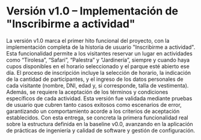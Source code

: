 # Versión v1.0 – Implementación de "Inscribirme a actividad"
La versión v1.0 marca el primer hito funcional del proyecto, con la implementación completa de la historia de usuario "Inscribirme a actividad". Esta funcionalidad permite a los visitantes reservar un lugar en actividades como “Tirolesa”, “Safari”, “Palestra” y “Jardinería”, siempre y cuando haya cupos disponibles en el horario seleccionado y el parque esté abierto ese día. El proceso de inscripción incluye la selección de horario, la indicación de la cantidad de participantes, y el ingreso de los datos personales de cada visitante (nombre, DNI, edad y, si corresponde, talla de vestimenta). Además, se requiere la aceptación de los términos y condiciones específicos de cada actividad. Esta versión fue validada mediante pruebas de usuario que cubren tanto casos exitosos como escenarios de error, garantizando un comportamiento acorde a los criterios de aceptación establecidos. Con esta entrega, se concreta la primera funcionalidad real sobre la estructura definida en la baseline v0.0, avanzando en la aplicación de prácticas de ingeniería y calidad de software y gestión de configuración.